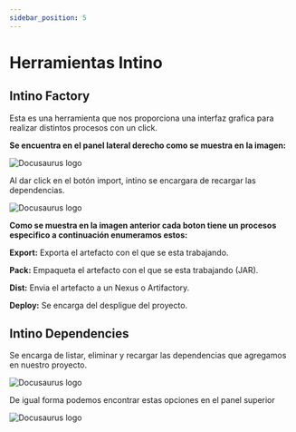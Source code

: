 ```yaml
---
sidebar_position: 5
---
```


# Herramientas Intino

## Intino Factory

Esta es una herramienta que nos proporciona una interfaz grafica para realizar distintos procesos con un click.

**Se encuentra en el panel lateral derecho como se muestra en la imagen:**

![Docusaurus logo](/img/intellij-5.png)

Al dar click en el botón import, intino se encargara de recargar las dependencias.

![Docusaurus logo](/img/intellij-6.png)

**Como se muestra en la imagen anterior cada boton tiene un procesos especifico a continuación enumeramos estos:**

**Export:**
Exporta el artefacto con el que se esta trabajando.

**Pack:**
Empaqueta el artefacto con el que se esta trabajando (JAR).

**Dist:**
Envia el artefacto a un Nexus o Artifactory.

**Deploy:**
Se encarga del despligue del proyecto.

## Intino Dependencies

Se encarga de listar, eliminar y recargar las dependencias que agregamos en nuestro proyecto.

![Docusaurus logo](/img/intellij-7.png)

De igual forma podemos encontrar estas opciones en el panel superior

![Docusaurus logo](/img/intellij-8.png)